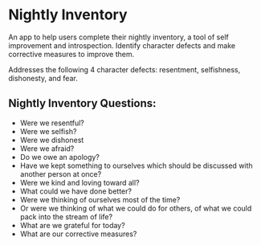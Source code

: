 # Nightly Inventory

An app to help users complete their nightly inventory, a tool of self improvement and introspection. Identify character defects and make corrective measures to improve them.

Addresses the following 4 character defects: resentment, selfishness, dishonesty, and fear.

## Nightly Inventory Questions:

- Were we resentful?
- Were we selfish?
- Were we dishonest
- Were we afraid?
- Do we owe an apology?
- Have we kept something to ourselves which should be discussed with another person at once?
- Were we kind and loving toward all?
- What could we have done better?
- Were we thinking of ourselves most of the time?
- Or were we thinking of what we could do for others, of what we could pack into the stream of life?
- What are we grateful for today?
- What are our corrective measures?
